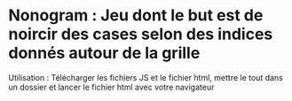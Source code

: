 # Nonogram : Jeu dont le but est de noircir des cases selon des indices donnés autour de la grille

Utilisation : Télécharger les fichiers JS et le fichier html, mettre le tout dans un dossier et lancer le fichier html avec votre navigateur
